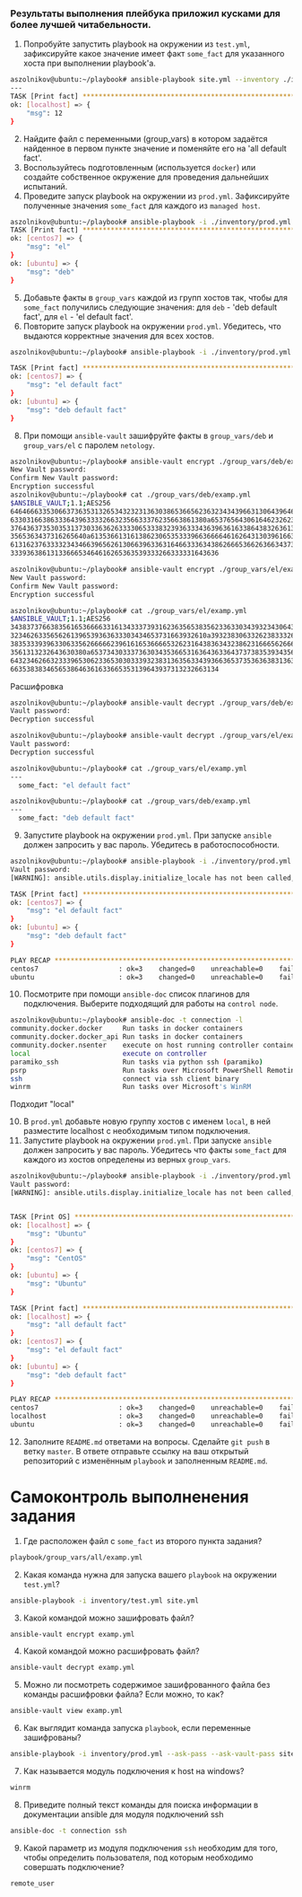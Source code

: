 ### Результаты выполнения плейбука приложил кусками для более лучшей читабельности.
1. Попробуйте запустить playbook на окружении из `test.yml`, зафиксируйте какое значение имеет факт `some_fact` для указанного хоста при выполнении playbook'a.
```bash
aszolnikov@ubuntu:~/playbook# ansible-playbook site.yml --inventory ./inventory/test.yml
---
TASK [Print fact] **********************************************************************************************************************************************************************************************
ok: [localhost] => {
    "msg": 12
}
```
2. Найдите файл с переменными (group_vars) в котором задаётся найденное в первом пункте значение и поменяйте его на 'all default fact'.
3. Воспользуйтесь подготовленным (используется `docker`) или создайте собственное окружение для проведения дальнейших испытаний.
4. Проведите запуск playbook на окружении из `prod.yml`. Зафиксируйте полученные значения `some_fact` для каждого из `managed host`.
```bash
aszolnikov@ubuntu:~/playbook# ansible-playbook -i ./inventory/prod.yml site.yml
TASK [Print fact] **********************************************************************************************************************************************************************************************
ok: [centos7] => {
    "msg": "el"
}
ok: [ubuntu] => {
    "msg": "deb"
}
```
5. Добавьте факты в `group_vars` каждой из групп хостов так, чтобы для `some_fact` получились следующие значения: для `deb` - 'deb default fact', для `el` - 'el default fact'.
6.  Повторите запуск playbook на окружении `prod.yml`. Убедитесь, что выдаются корректные значения для всех хостов.
```bash
aszolnikov@ubuntu:~/playbook# ansible-playbook -i ./inventory/prod.yml site.yml

TASK [Print fact] **********************************************************************************************************************************************************************************************
ok: [centos7] => {
    "msg": "el default fact"
}
ok: [ubuntu] => {
    "msg": "deb default fact"
}
```
8. При помощи `ansible-vault` зашифруйте факты в `group_vars/deb` и `group_vars/el` с паролем `netology`.
```bash
aszolnikov@ubuntu:~/playbook# ansible-vault encrypt ./group_vars/deb/examp.yml
New Vault password:
Confirm New Vault password:
Encryption successful
aszolnikov@ubuntu:~/playbook# cat ./group_vars/deb/examp.yml
$ANSIBLE_VAULT;1.1;AES256
64646663353066373635313265343232313630386536656236323434396631306439646261316433
6330316638633364396333326632356633376235663861380a653765643061646232623064313036
37643637353035313730336362633330653338323936333436396361633864383263613662303430
3565363437316265640a613536613161386230653533396636666461626431303961663765616266
61316237633332343466396562613066396336316466333634386266653662636634373163636436
3339363861313366653464616265363539333266333331643636

aszolnikov@ubuntu:~/playbook# ansible-vault encrypt ./group_vars/el/examp.yml
New Vault password:
Confirm New Vault password:
Encryption successful

aszolnikov@ubuntu:~/playbook# cat ./group_vars/el/examp.yml
$ANSIBLE_VAULT;1.1;AES256
34383737663835616536666331613433373931623635653835623363303439323430643266303362
3234626335656261396539363633303434653731663932610a393238306332623833326466323131
38353339396330633562666662396161653666653262316438363432386231666562666431343338
3561313232643630380a653734303337363034353665316364363364373738353934356162313738
64323462663233396530623365303033393238313635633439366365373536363831363963613237
6635383834656538646361633665353139643937313232663134
```
Расшифровка
```bash
aszolnikov@ubuntu:~/playbook# ansible-vault decrypt ./group_vars/deb/examp.yml
Vault password:
Decryption successful

aszolnikov@ubuntu:~/playbook# ansible-vault decrypt ./group_vars/el/examp.yml
Vault password:
Decryption successful

aszolnikov@ubuntu:~/playbook# cat ./group_vars/el/examp.yml
---
  some_fact: "el default fact"

aszolnikov@ubuntu:~/playbook# cat ./group_vars/deb/examp.yml
---
  some_fact: "deb default fact"
```
9. Запустите playbook на окружении `prod.yml`. При запуске `ansible` должен запросить у вас пароль. Убедитесь в работоспособности.
```bash
aszolnikov@ubuntu:~/playbook# ansible-playbook -i ./inventory/prod.yml site.yml --ask-vault-pass
Vault password:
[WARNING]: ansible.utils.display.initialize_locale has not been called, this may result in incorrectly calculated text widths that can cause Display to print incorrect line lengths

TASK [Print fact] **********************************************************************************************************************************************************************************************
ok: [centos7] => {
    "msg": "el default fact"
}
ok: [ubuntu] => {
    "msg": "deb default fact"
}

PLAY RECAP *****************************************************************************************************************************************************************************************************
centos7                    : ok=3    changed=0    unreachable=0    failed=0    skipped=0    rescued=0    ignored=0
ubuntu                     : ok=3    changed=0    unreachable=0    failed=0    skipped=0    rescued=0    ignored=0
```
10. Посмотрите при помощи `ansible-doc` список плагинов для подключения. Выберите подходящий для работы на `control node`.
```bash
aszolnikov@ubuntu:~/playbook# ansible-doc -t connection -l
community.docker.docker     Run tasks in docker containers
community.docker.docker_api Run tasks in docker containers
community.docker.nsenter    execute on host running controller container
local                       execute on controller
paramiko_ssh                Run tasks via python ssh (paramiko)
psrp                        Run tasks over Microsoft PowerShell Remoting Protocol
ssh                         connect via ssh client binary
winrm                       Run tasks over Microsoft's WinRM
```
Подходит "local"

10. В `prod.yml` добавьте новую группу хостов с именем  `local`, в ней разместите localhost с необходимым типом подключения.
11. Запустите playbook на окружении `prod.yml`. При запуске `ansible` должен запросить у вас пароль. Убедитесь что факты `some_fact` для каждого из хостов определены из верных `group_vars`.
```bash
aszolnikov@ubuntu:~/playbook# ansible-playbook -i ./inventory/prod.yml site.yml --ask-vault-pass
Vault password:
[WARNING]: ansible.utils.display.initialize_locale has not been called, this may result in incorrectly calculated text widths that can cause Display to print incorrect line lengths


TASK [Print OS] ************************************************************************************************************************************************************************************************
ok: [localhost] => {
    "msg": "Ubuntu"
}
ok: [centos7] => {
    "msg": "CentOS"
}
ok: [ubuntu] => {
    "msg": "Ubuntu"
}

TASK [Print fact] **********************************************************************************************************************************************************************************************
ok: [localhost] => {
    "msg": "all default fact"
}
ok: [centos7] => {
    "msg": "el default fact"
}
ok: [ubuntu] => {
    "msg": "deb default fact"
}

PLAY RECAP *****************************************************************************************************************************************************************************************************
centos7                    : ok=3    changed=0    unreachable=0    failed=0    skipped=0    rescued=0    ignored=0
localhost                  : ok=3    changed=0    unreachable=0    failed=0    skipped=0    rescued=0    ignored=0
ubuntu                     : ok=3    changed=0    unreachable=0    failed=0    skipped=0    rescued=0    ignored=0
```
12. Заполните `README.md` ответами на вопросы. Сделайте `git push` в ветку `master`. В ответе отправьте ссылку на ваш открытый репозиторий с изменённым `playbook` и заполненным `README.md`.

# Самоконтроль выполненения задания

1. Где расположен файл с `some_fact` из второго пункта задания?
```bash
playbook/group_vars/all/examp.yml
```
2. Какая команда нужна для запуска вашего `playbook` на окружении `test.yml`?
```bash
ansible-playbook -i inventory/test.yml site.yml
```
3. Какой командой можно зашифровать файл?
```bash
ansible-vault encrypt examp.yml
```
4. Какой командой можно расшифровать файл?
```bash
ansible-vault decrypt examp.yml
```
5. Можно ли посмотреть содержимое зашифрованного файла без команды расшифровки файла? Если можно, то как?
```bash
ansible-vault view examp.yml
```
6. Как выглядит команда запуска `playbook`, если переменные зашифрованы?

```bash
ansible-playbook -i inventory/prod.yml --ask-pass --ask-vault-pass site.yml
```
7. Как называется модуль подключения к host на windows?
```bash
winrm
```
8. Приведите полный текст команды для поиска информации в документации ansible для модуля подключений ssh
```bash
ansible-doc -t connection ssh
```
9. Какой параметр из модуля подключения `ssh` необходим для того, чтобы определить пользователя, под которым необходимо совершать подключение?
```bash
remote_user
```
 
